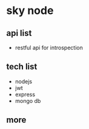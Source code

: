 # sky node

## api list

- restful api for introspection

## tech list

- nodejs
- jwt
- express
- mongo db

## more
